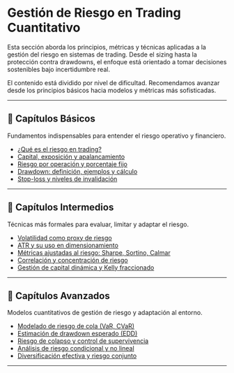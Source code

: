 # Gestión de Riesgo en Trading Cuantitativo

Esta sección aborda los principios, métricas y técnicas aplicadas a la gestión del riesgo en sistemas de trading. Desde el sizing hasta la protección contra drawdowns, el enfoque está orientado a tomar decisiones sostenibles bajo incertidumbre real.

El contenido está dividido por nivel de dificultad. Recomendamos avanzar desde los principios básicos hacia modelos y métricas más sofisticadas.

---

## 📗 Capítulos Básicos

Fundamentos indispensables para entender el riesgo operativo y financiero.

- [¿Qué es el riesgo en trading?](que_es_el_riesgo.md)
- [Capital, exposición y apalancamiento](capital_apalancamiento.md)
- [Riesgo por operación y porcentaje fijo](riesgo_por_operacion.md)
- [Drawdown: definición, ejemplos y cálculo](drawdown_basico.md)
- [Stop-loss y niveles de invalidación](stop_loss.md)

---

## 📘 Capítulos Intermedios

Técnicas más formales para evaluar, limitar y adaptar el riesgo.

- [Volatilidad como proxy de riesgo](volatilidad_riesgo.md)
- [ATR y su uso en dimensionamiento](atr_sizing.md)
- [Métricas ajustadas al riesgo: Sharpe, Sortino, Calmar](metricas_ajustadas.md)
- [Correlación y concentración de riesgo](correlacion_concentracion.md)
- [Gestión de capital dinámica y Kelly fraccionado](gestion_capital_dinamica.md)

---

## 📙 Capítulos Avanzados

Modelos cuantitativos de gestión de riesgo y adaptación al entorno.

- [Modelado de riesgo de cola (VaR, CVaR)](var_cvar.md)
- [Estimación de drawdown esperado (EDD)](drawdown_esperado.md)
- [Riesgo de colapso y control de supervivencia](riesgo_colapso.md)
- [Análisis de riesgo condicional y no lineal](riesgo_condicional.md)
- [Diversificación efectiva y riesgo conjunto](riesgo_conjunto.md)

---
